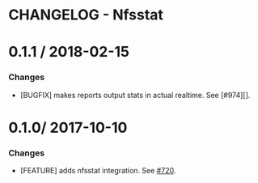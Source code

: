 # CHANGELOG - Nfsstat

0.1.1 / 2018-02-15
==================

### Changes

* [BUGFIX] makes reports output stats in actual realtime. See [#974][].

0.1.0/ 2017-10-10
==================

### Changes

* [FEATURE] adds nfsstat integration. See [#720][].

<!--- The following link definition list is generated by PimpMyChangelog --->
[#720]: https://github.com/DataDog/integrations-core/issues/720
